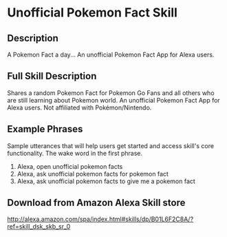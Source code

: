 # Unofficial Pokemon Fact Skill

## Description 
A Pokemon Fact a day... An unofficial Pokemon Fact App for Alexa users.

## Full Skill Description
Shares a random Pokemon Fact for Pokemon Go Fans and all others who are still learning about Pokemon world. An unofficial Pokemon Fact App for Alexa users. Not affiliated with Pokémon/Nintendo.

## Example Phrases 
Sample utterances that will help users get started and access skill's core functionality. The wake word in the first phrase. 

1. Alexa, open unofficial pokemon facts
2. Alexa, ask unofficial pokemon facts for pokemon fact
3. Alexa, ask unofficial pokemon facts to give me a pokemon fact

## Download from Amazon Alexa Skill store
http://alexa.amazon.com/spa/index.html#skills/dp/B01L6F2C8A/?ref=skill_dsk_skb_sr_0